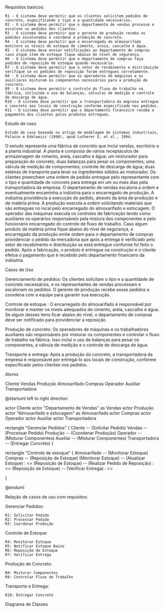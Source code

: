 
Requisitos basicos:

    R1 - O sistema deve permitir que os clientes solicitem pedidos de concreto, especificando o tipo e a quantidade necessários.
    R2 - O sistema deve permitir que o departamento de vendas processe e escalone os pedidos dos clientes.
    R3 - O sistema deve permitir que o gerente de produção receba os pedidos escalonados e coordene a produção de concreto.
    R4 - O sistema deve permitir que o encarregado do almoxarifado monitore os níveis de estoque de cimento, areia, cascalho e água.
    R5 - O sistema deve enviar notificações ao departamento de compras caso algum item de estoque fique abaixo do nível de segurança.
    R6 - O sistema deve permitir que o departamento de compras faça pedidos de reposição de estoque quando necessário.
    R7 - O sistema deve permitir que o setor de recebimento e distribuição verifique se os pedidos de reposição foram entregues corretamente.
    R8 - O sistema deve permitir que os operadores de máquinas e os auxiliares misturem os componentes necessários para a produção de concreto.
    R9 - O sistema deve permitir o controle do fluxo de trabalho na fábrica, incluindo o uso de balanças, válvulas de medição e controle de descarga de água.
    R10 - O sistema deve permitir que a transportadora da empresa entregue o concreto aos locais de construção conforme especificado nos pedidos.
    R11 - O sistema deve permitir que o departamento financeiro receba o pagamento dos clientes pelos produtos entregues.

Estudo de caso

    Estudo de caso baseado no artigo de modelagem de sistemas industriais, Palazzo e Edelweizz (1998), apud Lutherer E. et al., 1994. 
O estudo representa uma fábrica de concreto que inclui vendas, escritório e a planta industrial. A planta é composta de vários receptáculos de armazenagem de cimento, areia, cascalho e água; um misturador para preparação do concreto; duas balanças para pesar os componentes; uma válvula de medição de componentes; controle de descarga de água; duas esteiras de transporte para levar os ingredientes sólidos ao misturador.
Os clientes preenchem uma ordem de pedido entregue pelo representante com o tipo e quantidade de concreto para entrega em um ou mais dias pela transportadora da empresa. O departamento de vendas escalona a ordem e eventualmente encaminha a indústria para o encarregado de produção. A indústria providência a execução do pedido, através da área de produção e de matéria prima. A produção executa a ordem solicitando materiais que são entregues no local pelo encarregado do almoxarifado e estocagem. O operador das máquinas executa os controles de fabricação tendo como auxiliares os operários responsáveis pela mistura dos componentes e pelo funcionário encarregado do controle de fluxo de trabalho. Caso algum produto da matéria prima fique abaixo do nível de segurança, o encarregado da produção emite ordem para o departamento de compras providenciar o pedido da mercadoria que após a entrega é verificado pelo setor de recebimento e distribuição se está entregue conforme foi feito o pedido. Após a fabricação, o produto é entregue na construção e o cliente efetua o pagamento que é recebido pelo departamento financeiro da indústria.


Casos de Uso

Gerenciamento de pedidos: Os clientes solicitam o tipo e a quantidade de concreto necessários, e os representantes de vendas processam e escalonam os pedidos. O gerente de produção recebe esses pedidos e coordena com a equipe para garantir sua execução.

Controle de estoque : O encarregado do almoxarifado é responsável por monitorar e manter os níveis adequados de cimento, areia, cascalho e água. Se algum desses itens ficar abaixo do nível, o departamento de compras deve ser notificado para providenciar a reposição.

Produção de concreto: Os operadores de máquinas e os trabalhadores auxiliares são responsáveis por misturar os componentes e controlar o fluxo de trabalho na fábrica. Isso inclui o uso de balanças para pesar os componentes, a válvula de medição e o controle de descarga de água.

Transporte e entrega: Após a produção do concreto, a transportadora da empresa é responsável por entregá-lo aos locais de construção, conforme especificado pelos clientes nos pedidos.

Atores

Cliente
Vendas
Produção
Almoxarifado
Compras
Operador
Auxiliar
Transportadora

@startuml
left to right direction

actor Cliente
actor "Departamento de Vendas" as Vendas
actor Produção
actor "Almoxarifado e estocagem" as Almoxarifado
actor Compras
actor Operador
actor Auxiliar
actor Transportadora

rectangle "Gerenciar Pedidos" {
  Cliente -- (Solicitar Pedido)
  Vendas -- (Processar Pedido)
  Produção -- (Coordenar Produção)
  Operador -- (Misturar Componentes)
  Auxiliar -- (Misturar Componentes)
  Transportadora -- (Entregar Concreto)
}

rectangle "Controle de estoque" {
  Almoxarifado -- (Monitorar Estoque)
  Compras -- (Reposição de Estoque)
  (Monitorar Estoque) -- (Atualizar Estoque) : <<include>>
(Reposição de Estoque) -- (Realizar Pedido de Reposição) : <<include>>
(Reposição de Estoque) -- (Verificar Entrega) : <<include>>

}


@enduml

Relação de casos de uso com requisitos:

Gerenciar Pedidos:

    R1: Solicitar Pedido
    R2: Processar Pedido
    R3: Coordenar Produção

Controle de Estoque:

    R4: Monitorar Estoque
    R5: Notificar Estoque Baixo
    R6: Reposição de Estoque
    R7: Verificar Entrega

Produção de Concreto:

    R8: Misturar Componentes
    R9: Controlar Fluxo de Trabalho

Transporte e Entrega:

    R10: Entregar Concreto

Diagrama de Classes




